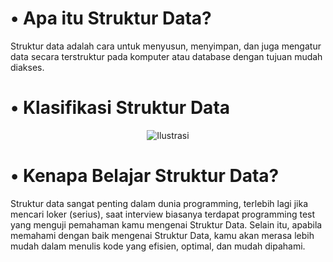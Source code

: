 # • Apa itu Struktur Data?

Struktur data adalah cara untuk menyusun, menyimpan, dan juga mengatur data secara terstruktur pada komputer atau database dengan tujuan mudah diakses.


# • Klasifikasi Struktur Data

<center>
<img src="https://www.barajacoding.or.id/wp-content/uploads/2023/05/image-10.png" alt="Ilustrasi">
</center>


# • Kenapa Belajar Struktur Data?

Struktur data sangat penting dalam dunia programming, terlebih lagi jika mencari loker (serius), saat interview biasanya terdapat programming test yang menguji pemahaman kamu mengenai Struktur Data. Selain itu, apabila memahami dengan baik mengenai Struktur Data, kamu akan merasa lebih mudah dalam menulis kode yang efisien, optimal, dan mudah dipahami.
